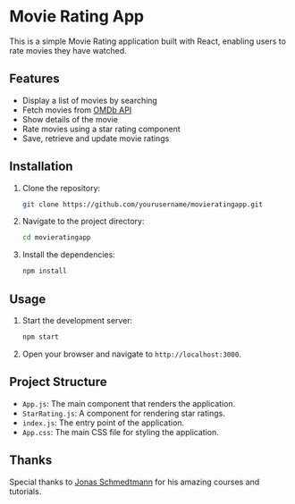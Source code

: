 # Movie Rating App

This is a simple Movie Rating application built with React, enabling users to rate movies they have watched.

## Features

- Display a list of movies by searching
- Fetch movies from [OMDb API](https://www.omdbapi.com/)
- Show details of the movie 
- Rate movies using a star rating component
- Save, retrieve and update movie ratings

## Installation

1. Clone the repository:
    ```sh
    git clone https://github.com/yourusername/movieratingapp.git
    ```
2. Navigate to the project directory:
    ```sh
    cd movieratingapp
    ```
3. Install the dependencies:
    ```sh
    npm install
    ```

## Usage

1. Start the development server:
    ```sh
    npm start
    ```
2. Open your browser and navigate to `http://localhost:3000`.

## Project Structure

- `App.js`: The main component that renders the application.
- `StarRating.js`: A component for rendering star ratings.
- `index.js`: The entry point of the application.
- `App.css`: The main CSS file for styling the application.

## Thanks

Special thanks to [Jonas Schmedtmann](https://www.udemy.com/user/jonasschmedtmann/) for his amazing courses and tutorials.
